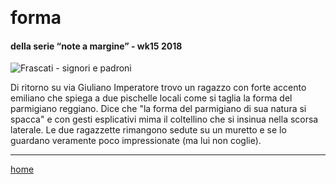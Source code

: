 ﻿﻿
# forma  

#### della serie “note a margine” - wk15 2018  
![](https://live.staticflickr.com/65535/49138557236_9e9db1d56d_o.png "Frascati - signori e padroni") 

Di ritorno su via Giuliano Imperatore trovo un ragazzo con forte accento emiliano che spiega a due pischelle locali come si taglia la forma del parmigiano reggiano. Dice che "la forma del parmigiano di sua natura si spacca" e con gesti esplicativi mima il coltellino che si insinua nella scorsa laterale. Le due ragazzette rimangono sedute su un muretto e se lo guardano veramente poco impressionate (ma lui non coglie).  

---  
[home](/interarete.md)